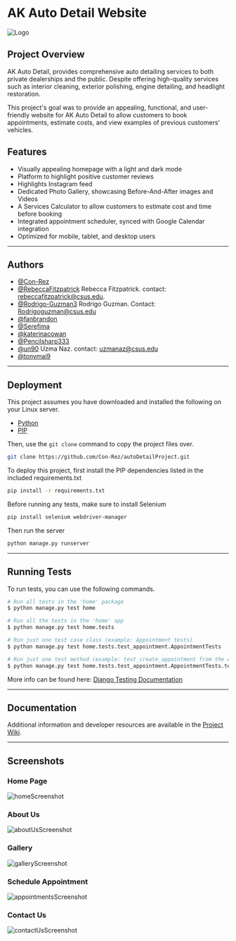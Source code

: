 # AK Auto Detail Website

![Logo](https://github.com/Con-Rez/autoDetailProject/blob/main/apps/home/static/imgs/logo.jpg?raw=true)

## Project Overview

AK Auto Detail, provides comprehensive auto detailing services to both private dealerships and the public. Despite offering high-quality services such as interior cleaning, exterior polishing, engine detailing, and headlight restoration. 

This project's goal was to provide an appealing, functional, and user-friendly website for AK Auto Detail to allow customers to book appointments, estimate costs, and view examples of previous customers' vehicles. 

## Features

- Visually appealing homepage with a light and dark mode
- Platform to highlight positive customer reviews
- Highlights Instagram feed
- Dedicated Photo Gallery, showcasing Before-And-After images and Videos
- A Services Calculator to allow customers to estimate cost and time before booking
- Integrated appointment scheduler, synced with Google Calendar integration
- Optimized for mobile, tablet, and desktop users

---

## Authors

- [@Con-Rez](https://github.com/Con-Rez)
- [@RebeccaFitzpatrick](https://github.com/RebeccaFitzpatrick) Rebecca Fitzpatrick. contact: rebeccafitzpatrick@csus.edu.
- [@Rodrigo-Guzman3](https://github.com/Rodrigo-Guzman3) Rodrigo Guzman. Contact: Rodrigoguzman@csus.edu
- [@fanbrandon](https://github.com/fanbrandon)
- [@Serefima](https://github.com/Serefima)
- [@katerinacowan](https://github.com/katerinacowan)
- [@Pencilsharp333](https://github.com/Pencilsharp333)
- [@un90](https://github.com/un90) Uzma Naz. contact: uzmanaz@csus.edu
- [@tonymai9](https://github.com/tonymai9)

---

## Deployment

This project assumes you have downloaded and installed the following on your Linux server.

- [Python](https://www.python.org/downloads/)
- [PIP](https://pip.pypa.io/en/stable/installation/)

Then, use the `git clone` command to copy the project files over.

```bash
git clone https://github.com/Con-Rez/autoDetailProject.git
```

To deploy this project, first install the PIP dependencies listed in the included requirements.txt

```bash
pip install -r requirements.txt
```

Before running any tests, make sure to install Selenium
```bash
pip install selenium webdriver-manager
```

Then run the server
```bash
python manage.py runserver
```

---

## Running Tests

To run tests, you can use the following commands.

```bash
# Run all tests in the 'home' package
$ python manage.py test home

# Run all the tests in the 'home' app
$ python manage.py test home.tests

# Run just one test case class (example: Appointment tests)
$ python manage.py test home.tests.test_appointment.AppointmentTests

# Run just one test method (example: test_create_appointment from the AppointmentTests class)
$ python manage.py test home.tests.test_appointment.AppointmentTests.test_create_appointment

```
More info can be found here: [Django Testing Documentation](https://docs.djangoproject.com/en/5.1/topics/testing/overview/)


---

## Documentation

Additional information and developer resources are available in the [Project Wiki](https://github.com/Con-Rez/autoDetailProject/wiki).

---

## Screenshots

### Home Page
![homeScreenshot](https://github.com/Con-Rez/autoDetailProject/blob/main/docs/images/homeScreenshot.png?raw=true)

### About Us
![aboutUsScreenshot](https://github.com/Con-Rez/autoDetailProject/blob/main/docs/images/aboutUsScreenshot.png?raw=true)

### Gallery
![galleryScreenshot](https://github.com/Con-Rez/autoDetailProject/blob/main/docs/images/galleryScreenshot.png?raw=true)

### Schedule Appointment
![appointmentsScreenshot](https://github.com/Con-Rez/autoDetailProject/blob/main/docs/images/appointmentsScreenshot.png?raw=true)

### Contact Us
![contactUsScreenshot](https://github.com/Con-Rez/autoDetailProject/blob/main/docs/images/contactUsScreenshot.png?raw=true)
